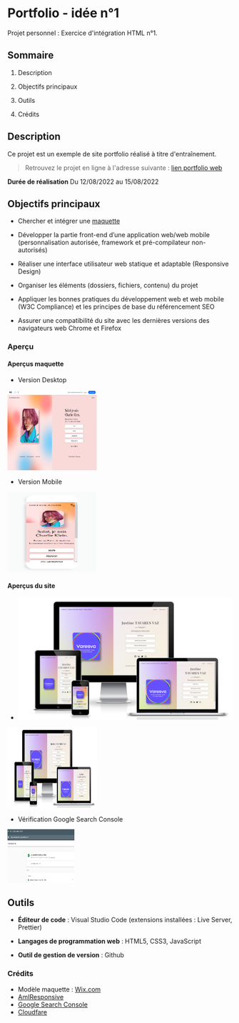 # Portfolio - idée n°1
Projet personnel : Exercice d'intégration HTML n°1.

## Sommaire

1. Description

2. Objectifs principaux

3. Outils

4. Crédits

  

## Description
Ce projet est un exemple de site portfolio réalisé à titre d'entraînement.

> Retrouvez le projet en ligne à l'adresse suivante : [lien portfolio web](varesva-portfolio1-integration.leroots.fr)
  
**Durée de réalisation**
Du 12/08/2022 au 15/08/2022

## Objectifs principaux

 * Chercher et intégrer une [maquette](https://fr.wix.com/website-template/view/html/2942?originUrl=https%3A%2F%2Ffr.wix.com%2Fwebsite%2Ftemplates%2Fhtml%2Fportfolio-cv&tpClick=view_button&esi=03da46a4-64ac-4ab8-8a2c-66969a64d369)

* Développer la partie front-end d’une application web/web mobile (personnalisation autorisée, framework et pré-compilateur non-autorisés)

* Réaliser une interface utilisateur web statique et adaptable (Responsive Design)

* Organiser les éléments (dossiers, fichiers, contenu) du projet

* Appliquer les bonnes pratiques du développement web et web mobile (W3C Compliance) et les principes de base du référencement SEO

* Assurer une compatibilité du site avec les dernières versions des navigateurs web Chrome et Firefox

### Aperçu
#### Aperçus maquette
* Version Desktop
<img src="./img/ref_templates/desktop-template.png" width=200 height=180>

* Version Mobile
<img src="./img/ref_templates/smartphone-template.png" width=200 height=180>


#### Aperçus du site
* ![Multi - Responsive](./img/ref_templates/live-check.png)
<img src="./img/ref_templates/live-check.png" width=200 height=180>

* Vérification Google Search Console
<img src="./img/ref_templates/responsive-check.png" width=150 height=120>

## Outils

* **Éditeur de code** : Visual Studio Code (extensions installées : Live Server, Prettier)

* **Langages de programmation web** : HTML5, CSS3, JavaScript

* **Outil de gestion de version** : Github


### Crédits
- Modèle maquette : [Wix.com](https://fr.wix.com/)
- [AmIResponsive](https://ui.dev/amiresponsive)
- [Google Search Console](https://search.google.com/test/mobile-friendly)
- [Cloudfare](https://www.cloudflare.com)

